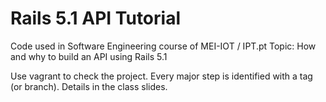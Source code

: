 # Rails 5.1 API Tutorial

Code used in Software Engineering course of MEI-IOT / IPT.pt
Topic: How and why to build an API using Rails 5.1

Use vagrant to check the project. Every major step is identified with a tag (or branch). Details in the class slides.

